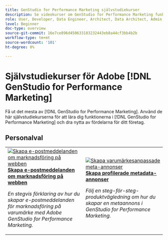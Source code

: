 ```yaml
---
title: GenStudio for Performance Marketing självstudiekurser
description: Se videokurser om GenStudio for Performance Marketing funktioner. Lär dig hur du snabbt kan skapa varumärkesanpassade resurser, generera variationer och optimera upplevelser.
role: User, Developer, Data Engineer, Architect, Data Architect, Admin, Leader
level: Beginner
doc-type: overview
source-git-commit: 16e7ce896d450633183232443eb8a44cf3bb4b2b
workflow-type: tm+mt
source-wordcount: '101'
ht-degree: 0%

---
```



# Självstudiekurser för Adobe [!DNL GenStudio for Performance Marketing]


Få ut det mesta av [!DNL GenStudio for Performance Marketing]. Använd de här självstudiekurserna för att lära dig funktionerna i [!DNL GenStudio for Performance Marketing] och dra nytta av fördelarna för ditt företag.

<!-- 

To get started, 

* See the **"What's New"** section below for the latest updates and features
* **Staff Picks** highlights some of our favorite content 
* Explore the content by topic and subtopic in the **left navigation**
* Use the **search** field at the top of the page if you know what you want to learn

Curated learning experiences by role and skill level are also offered in the courses section. Simply sign-in with your Adobe ID and navigate to **Learn > Recommended courses** in the top navigation.


<div id="recs-overview-body-1"></div>
<div id="recs-overview-body-2"></div>
<div id="recs-overview-body-3"></div>
<div id="recs-overview-body-4"></div>
<div id="recs-overview-body-5"></div>
<div id="recs-overview-body-6"></div>

<div id="staff-picks-section">

-->

## Personalval

<table>
<tr>
  <td>
    <a href="./creating-experiences/creating-on-brand-emails.md">
      <img alt="Skapa e-postmeddelanden om marknadsföring på webben" src="https://video.tv.adobe.com/v/3435056?format=jpeg" />
    </a>
    <div>
      <a href="./creating-experiences/creating-on-brand-emails.md">
    <strong> Skapa e-postmeddelanden om marknadsföring på webben </strong>
    </a>
    </div>
    <p>
    <em>En stegvis förklaring av hur du skapar e-postmeddelanden för marknadsföring på varumärke med Adobe GenStudio for Performance Marketing.</em>
    <p>
  </td>
  <td>
    <a href="./creating-experiences/creating-on-meta-ads.md">
      <img alt="Skapa varumärkesanpassade meta-annonser" src="https://video.tv.adobe.com/v/3435057?format=jpeg" />
    </a>
    <div>
      <a href="./creating-experiences/creating-on-meta-ads.md">
    <strong> Skapa profilerade metadata-annonser </strong>
    </a>
    </div>
    <p>
    <em>Följ en steg-för-steg-produktvägledning om hur du skapar en metaannons i GenStudio for Performance Marketing.</em>
    <p>
  </td>
</table>

</div>

<!--   
## Additional resources

[Adobe Analytics documentation](https://experienceleague.adobe.com/docs/analytics.html)

-->
